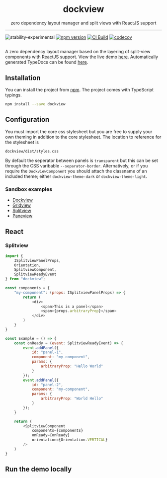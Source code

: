 <div align="center">
<h1>dockview</h1>

<p>zero dependency layout manager and split views with ReactJS support</p>

</div>

---

![stability-experimental](https://img.shields.io/badge/stability-experimental-orange.svg)
[![npm version](https://badge.fury.io/js/dockview.svg)](https://www.npmjs.com/package/dockview)
[![CI Build](https://github.com/mathuo/dockview/workflows/CI/badge.svg)](https://github.com/mathuo/dockview/actions?query=workflow%3ACI)
[![codecov](https://codecov.io/gh/mathuo/dockview/branch/master/graph/badge.svg?token=BF083TK64H)](https://codecov.io/gh/mathuo/dockview/branch/master)

##

A zero dependency layout manager based on the layering of split-view components with ReactJS support. View the live demo [here](https://mathuo.github.io/dockview/). Automatically generated TypeDocs can be found [here](https://mathuo.github.io/dockview/output/docs/index.html).

## Installation
You can install the project from [npm](https://www.npmjs.com/package/dockview). The project comes with TypeScript typings.

```bash
npm install --save dockview
```

## Configuration

You must import the core css stylesheet but you are free to supply your own theming in addition to the core stylesheet. The location to reference for the stylesheet is

```
dockview/dist/styles.css
```

By default the seperator between panels is `transparent` but this can be set through the CSS varibable `--separator-border`. Alternatively, or if you require the `DockviewComponent` you should attach the classname of an included theme; either `dockview-theme-dark` or `dockview-theme-light`.


### Sandbox examples
- [Dockview](https://codesandbox.io/s/simple-dockview-t6491)
- [Gridview](https://codesandbox.io/s/simple-gridview-jrp0n)
- [Splitview](https://codesandbox.io/s/simple-splitview-l53nn)
- [Paneview](https://codesandbox.io/s/simple-paneview-v8qvb)

## React

### Splitview

```javascript
import { 
    ISplitviewPanelProps, 
    Orientation, 
    SplitviewComponent,
    SplitviewReadyEvent
} from "dockview";

const components = {
    "my-component": (props: ISplitviewPanelProps) => {
        return (
            <div>
                <span>This is a panel</span>
                <span>{props.arbitraryProp}</span>
            </div>
        )
    }
}

const Example = () => {
    const onReady = (event: SplitviewReadyEvent) => {
        event.addPanel({
            id: "panel-1",
            component: "my-component",
            params: {
                arbitraryProp: "Hello World"
            }
        });
        event.addPanel({
            id: "panel-2",
            component: "my-component",
            params: {
                arbitraryProp: "World Hello"
            }
        });
    }

    return (
        <SplitviewComponent
            components={components}
            onReady={onReady}
            orientation={Orientation.VERTICAL}
        />
    )
}
```

## Run the demo locally